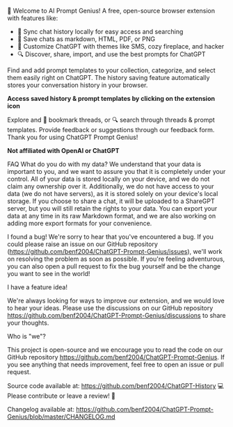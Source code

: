 🎉 Welcome to AI Prompt Genius! A free, open-source browser extension with features like:

- 💾 Sync chat history locally for easy access and searching
- 📄 Save chats as markdown, HTML, PDF, or PNG
- 🎨 Customize ChatGPT with themes like SMS, cozy fireplace, and hacker
- 🔍 Discover, share, import, and use the best prompts for ChatGPT

Find and add prompt templates to your collection, categorize, and select them easily right on ChatGPT. The history saving feature automatically stores your conversation history in your browser.

**Access saved history & prompt templates by clicking on the extension icon**

Explore and 🔖 bookmark threads, or 🔍 search through threads & prompt templates. Provide feedback or suggestions through our feedback form. Thank you for using ChatGPT Prompt Genius!

**Not affiliated with OpenAI or ChatGPT**

FAQ
What do you do with my data?
We understand that your data is important to you, and we want to assure you that it is completely under your control. All of your data is stored locally on your device, and we do not claim any ownership over it. Additionally, we do not have access to your data (we do not have servers), as it is stored solely on your device's local storage. If you choose to share a chat, it will be uploaded to a ShareGPT server, but you will still retain the rights to your data. You can export your data at any time in its raw Markdown format, and we are also working on adding more export formats for your convenience.

I found a bug!
We're sorry to hear that you've encountered a bug. If you could please raise an issue on our GitHub repository (https://github.com/benf2004/ChatGPT-Prompt-Genius/issues), we'll work on resolving the problem as soon as possible. If you're feeling adventurous, you can also open a pull request to fix the bug yourself and be the change you want to see in the world!

I have a feature idea!

We're always looking for ways to improve our extension, and we would love to hear your ideas. Please use the discussions on our GitHub repository https://github.com/benf2004/ChatGPT-Prompt-Genius/discussions to share your thoughts.

Who is "we"?

This project is open-source and we encourage you to read the code on our GitHub repository https://github.com/benf2004/ChatGPT-Prompt-Genius. If you see anything that needs improvement, feel free to open an issue or pull request.

Source code available at: https://github.com/benf2004/ChatGPT-History 💻
Please contribute or leave a review! 🙏

Changelog available at:
https://github.com/benf2004/ChatGPT-Prompt-Genius/blob/master/CHANGELOG.md